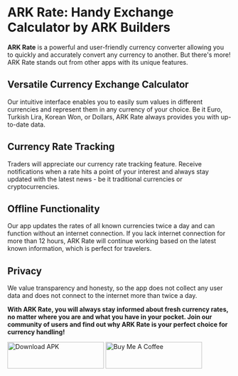 # ARK Rate: Handy Exchange Calculator by ARK Builders

**ARK Rate** is a powerful and user-friendly currency converter allowing you to quickly and accurately convert any currency to another. But there's more! ARK Rate stands out from other apps with its unique features.

## Versatile Currency Exchange Calculator

Our intuitive interface enables you to easily sum values in different currencies and represent them in any currency of your choice. Be it Euro, Turkish Lira, Korean Won, or Dollars, ARK Rate always provides you with up-to-date data.

## Currency Rate Tracking

Traders will appreciate our currency rate tracking feature. Receive notifications when a rate hits a point of your interest and always stay updated with the latest news - be it traditional currencies or cryptocurrencies.

## Offline Functionality

Our app updates the rates of all known currencies twice a day and can function without an internet connection. If you lack internet connection for more than 12 hours, ARK Rate will continue working based on the latest known information, which is perfect for travelers.

## Privacy

We value transparency and honesty, so the app does not collect any user data and does not connect to the internet more than twice a day.


**With ARK Rate, you will always stay informed about fresh currency rates, no matter where you are and what you have in your pocket. Join our community of users and find out why ARK Rate is your perfect choice for currency handling!**

<a href="https://www.ark-builders.dev/apps/rate" target="_blank"><img src="https://github-production-user-asset-6210df.s3.amazonaws.com/581023/255703247-978df9c0-3de4-44ed-97f1-ae46631af49d.png" alt="Download APK" style="height: 60px !important;width: 217px !important;" ></a>
<a href="https://www.buymeacoffee.com/arkbuilders" target="_blank"><img src="https://cdn.buymeacoffee.com/buttons/v2/default-yellow.png" alt="Buy Me A Coffee" style="height: 60px !important;width: 217px !important;" ></a>